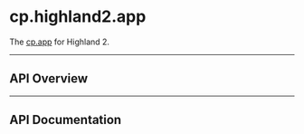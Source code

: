 # cp.highland2.app

The [cp.app](cp.app.md) for Highland 2.

---

## API Overview

---

## API Documentation

